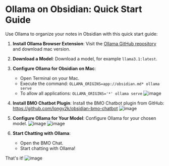 # Ollama on Obsidian: Quick Start Guide

Use Ollama to organize your notes in Obsidian with this quick start guide:

1. **Install Ollama Browser Extension**: Visit the [Ollama GitHub repository](https://github.com/ollama) and download mac version.
2. **Download a Model**: Download a model, for example `llama3.1:latest`.
3. **Configure Ollama for Obsidian on Mac**:
	* Open Terminal on your Mac.
	* Execute the command: `OLLAMA_ORIGINS=app://obsidian.md* ollama serve`
 	* To allow all applications: `OLLAMA_ORIGINS='*' ollama serve`
![image](https://github.com/user-attachments/assets/ff38e78a-5605-49af-a15f-fc730d86b509)

4. **Install BMO Chatbot Plugin**: Install the BMO Chatbot plugin from GitHub: https://github.com/longy2k/obsidian-bmo-chatbot 
![image](https://github.com/user-attachments/assets/d581a22b-8f73-493b-9aee-73d1f201d9d9)

5. **Configure Ollama for Your Model**: Configure Ollama for your chosen model. 
![image](https://github.com/user-attachments/assets/c62b8985-d2c3-40c8-80df-0d7577b4e9b7)
![image](https://github.com/user-attachments/assets/eb940fa7-7d87-4008-8a33-5259d008098b)

6. **Start Chatting with Ollama**:
	* Open the BMO Chat.
	* Start chatting with Ollama!

That's it!
![image](https://github.com/user-attachments/assets/4c90e682-8ade-42dc-aa10-26ad7b67bc68)
